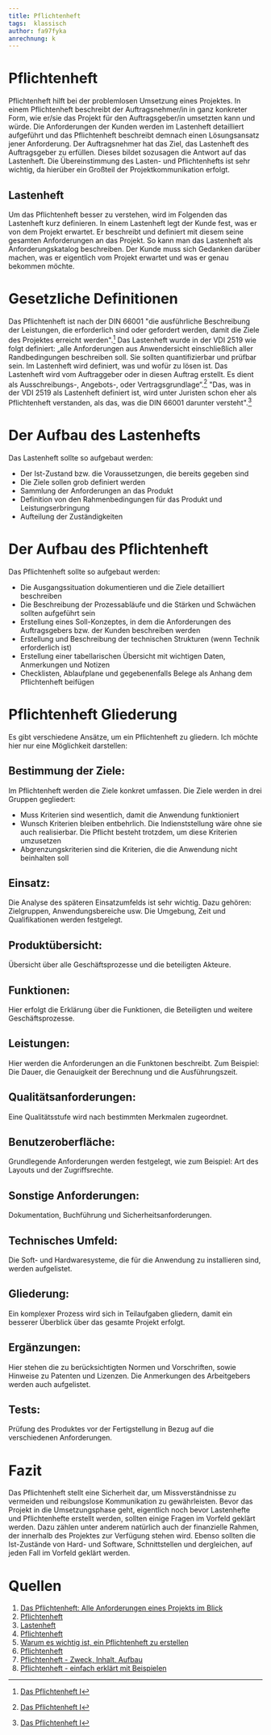 ```yaml
---
title: Pflichtenheft
tags:  klassisch
author: fa97fyka
anrechnung: k 
---
```


# Pflichtenheft
Pflichtenheft hilft bei der problemlosen Umsetzung eines Projektes. In einem Pflichtenheft beschreibt der Auftragsnehmer/in in ganz konkreter Form, wie er/sie das Projekt für den Auftragsgeber/in umsetzten kann und würde. Die Anforderungen der Kunden werden im Lastenheft detailliert aufgeführt und das Pflichtenheft beschreibt demnach einen Lösungsansatz jener Anforderung. Der Auftragsnehmer hat das Ziel, das Lastenheft des Auftragsgeber zu erfüllen. Dieses bildet sozusagen die Antwort auf das Lastenheft.
Die Übereinstimmung des Lasten- und Pflichtenhefts ist sehr wichtig, da hierüber ein Großteil der Projektkommunikation erfolgt.

## Lastenheft
Um das Pflichtenheft besser zu verstehen, wird im Folgenden das Lastenheft kurz definieren.
In einem Lastenheft legt der Kunde fest, was er von dem Projekt erwartet. Er beschreibt und definiert mit diesem seine gesamten Anforderungen an das Projekt. So kann man das Lastenheft als Anforderungskatalog beschreiben. Der Kunde muss sich Gedanken darüber machen, was er eigentlich vom Projekt erwartet und was er genau bekommen möchte.

# Gesetzliche Definitionen
Das Pflichtenheft ist nach der DIN 66001 "die ausführliche Beschreibung der Leistungen, die erforderlich sind oder gefordert werden, damit die Ziele des Projektes erreicht werden".[^1]
Das Lastenheft wurde in der VDI 2519 wie folgt definiert: „alle Anforderungen aus Anwendersicht einschließlich aller Randbedingungen beschreiben soll. Sie sollten quantifizierbar und prüfbar sein. Im Lastenheft wird definiert, was und wofür zu lösen ist. Das Lastenheft wird vom Auftraggeber oder in diesen Auftrag erstellt. Es dient als Ausschreibungs-, Angebots-, oder Vertragsgrundlage“.[^1] "Das, was in der VDI 2519 als Lastenheft definiert ist, wird unter Juristen schon eher als Pflichtenheft verstanden, als das, was die DIN 66001 darunter versteht".[^1]

# Der Aufbau des Lastenhefts
Das Lastenheft sollte so aufgebaut werden:
* Der Ist-Zustand bzw. die Voraussetzungen, die bereits gegeben sind
* Die Ziele sollen grob definiert werden
* Sammlung der Anforderungen an das Produkt 
* Definition von den Rahmenbedingungen für das Produkt und Leistungserbringung
* Aufteilung der Zuständigkeiten

# Der Aufbau des Pflichtenheft
Das Pflichtenheft sollte so aufgebaut werden:
*	Die Ausgangssituation dokumentieren und die Ziele detailliert beschreiben
*	Die Beschreibung der Prozessabläufe und die Stärken und Schwächen sollten aufgeführt sein
*	Erstellung eines Soll-Konzeptes, in dem die Anforderungen des Auftragsgebers bzw. der Kunden beschreiben werden
*	Erstellung und Beschreibung der technischen Strukturen (wenn Technik erforderlich ist)
*	Erstellung einer tabellarischen Übersicht mit wichtigen Daten, Anmerkungen und Notizen
*	Checklisten, Ablaufplane und gegebenenfalls Belege als Anhang dem Pflichtenheft beifügen

# Pflichtenheft Gliederung
Es gibt verschiedene Ansätze, um ein Pflichtenheft zu gliedern. Ich möchte hier nur eine Möglichkeit darstellen:
## Bestimmung der Ziele:
Im Pflichtenheft werden die Ziele konkret umfassen. Die Ziele werden in drei Gruppen gegliedert:
* Muss Kriterien sind wesentlich, damit die Anwendung funktioniert
* Wunsch Kriterien bleiben entbehrlich. Die Indienststellung wäre ohne sie auch realisierbar. Die Pflicht besteht trotzdem, um diese Kriterien umzusetzen
* Abgrenzungskriterien sind die Kriterien, die die Anwendung nicht beinhalten soll
## Einsatz:
Die Analyse des späteren Einsatzumfelds ist sehr wichtig. Dazu gehören: Zielgruppen, Anwendungsbereiche usw. Die Umgebung, Zeit und Qualifikationen werden festgelegt.
## Produktübersicht:
Übersicht über alle Geschäftsprozesse und die beteiligten Akteure.
## Funktionen:
Hier erfolgt die Erklärung über die Funktionen, die Beteiligten und weitere Geschäftsprozesse.
## Leistungen:
Hier werden die Anforderungen an die Funktonen beschreibt. Zum Beispiel: Die Dauer, die Genauigkeit der Berechnung und die Ausführungszeit.
## Qualitätsanforderungen:
Eine Qualitätsstufe wird nach bestimmten Merkmalen zugeordnet.
## Benutzeroberfläche:
Grundlegende Anforderungen werden festgelegt, wie zum Beispiel: Art des Layouts und der Zugriffsrechte.
## Sonstige Anforderungen:
Dokumentation, Buchführung und Sicherheitsanforderungen.
## Technisches Umfeld:
Die Soft- und Hardwaresysteme, die für die Anwendung zu installieren sind, werden aufgelistet.
## Gliederung:
Ein komplexer Prozess wird sich in Teilaufgaben gliedern, damit ein besserer Überblick über das gesamte Projekt erfolgt.
## Ergänzungen:
Hier stehen die zu berücksichtigten Normen und Vorschriften, sowie Hinweise zu Patenten und Lizenzen. Die Anmerkungen des Arbeitgebers werden auch aufgelistet. 
## Tests:
Prüfung des Produktes vor der Fertigstellung in Bezug auf die verschiedenen Anforderungen. 

# Fazit
Das Pflichtenheft stellt eine Sicherheit dar, um Missverständnisse zu vermeiden und reibungslose Kommunikation zu gewährleisten. Bevor das Projekt in die Umsetzungsphase geht, eigentlich noch bevor Lastenhefte und Pflichtenhefte erstellt werden, sollten einige Fragen im Vorfeld geklärt werden. Dazu zählen unter anderem natürlich auch der finanzielle Rahmen, der innerhalb des Projektes zur Verfügung stehen wird. Ebenso sollten die Ist-Zustände von Hard- und Software, Schnittstellen und dergleichen, auf jeden Fall im Vorfeld geklärt werden.

# Quellen
1. [Das Pflichtenheft: Alle Anforderungen eines Projekts im Blick](https://www.ionos.de/digitalguide/websites/web-entwicklung/pflichtenheft/)
2. [Pflichtenheft](https://www.projektmagazin.de/glossarterm/pflichtenheft)
3. [Lastenheft](https://www.projektmagazin.de/glossarterm/lastenheft)
4. [Pflichtenheft](https://www.inloox.de/projektmanagement-glossar/pflichtenheft/)
5. [Warum es wichtig ist, ein Pflichtenheft zu erstellen](https://www.brightsolutions.de/blog/warum-es-wichtig-ist-ein-pflichtenheft-zu-erstellen/)
6. [Pflichtenheft](https://www.prologistik.com/logistik-lexikon/pflichtenheft/)
7. [Pflichtenheft - Zweck, Inhalt, Aufbau](https://wiki.induux.de/Pflichtenheft)
8. [Pflichtenheft - einfach erklärt mit Beispielen](https://www.vario-software.de/lexikon/pflichtenheft/)
[^1]: [Das Pflichtenheft I](https://www.anwaltskanzlei-online.de/2008/05/15/das-pflichtenheft-i/)
